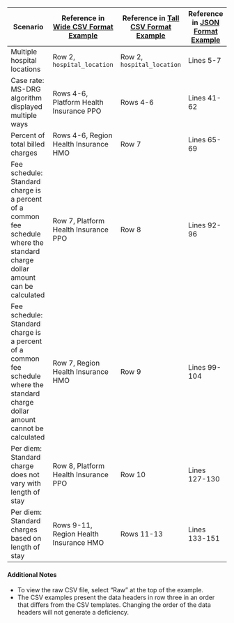 | Scenario | Reference in [Wide CSV Format Example](CSV/Wide%20Format%20Examples) | Reference in [Tall CSV Format Example](CSV/Tall%20Format%20Examples) | Reference in [JSON Format Example](JSON/) |
| ----- | ---- | ---- | ---------- |
| Multiple hospital locations | Row 2, `hospital_location` | Row 2, `hospital_location` | Lines 5-7 |
| Case rate: MS-DRG algorithm displayed multiple ways | Rows 4-6, Platform Health Insurance PPO | Rows 4-6 | Lines 41-62 |
| Percent of total billed charges | Rows 4-6, Region Health Insurance HMO | Row 7 | Lines 65-69 |
| Fee schedule: Standard charge is a percent of a common fee schedule where the standard charge dollar amount can be calculated | Row 7, Platform Health Insurance PPO | Row 8 | Lines 92-96 |
| Fee schedule: Standard charge is a percent of a common fee schedule where the standard charge dollar amount cannot be calculated | Row 7, Region Health Insurance HMO  | Row 9 | Lines 99-104 |
| Per diem: Standard charge does not vary with length of stay | Row 8, Platform Health Insurance PPO | Row 10 | Lines 127-130 |
| Per diem: Standard charges based on length of stay | Rows 9-11, Region Health Insurance HMO | Rows 11-13 | Lines 133-151 |


#### Additional Notes
* To view the raw CSV file, select “Raw” at the top of the example.
* The CSV examples present the data headers in row three in an order that differs from the CSV templates. Changing the order of the data headers will not generate a deficiency.
